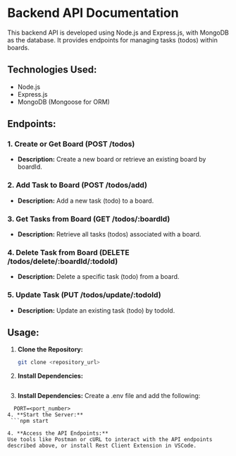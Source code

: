 # Backend API Documentation

This backend API is developed using Node.js and Express.js, with MongoDB as the database. It provides endpoints for managing tasks (todos) within boards.

## Technologies Used:
- Node.js
- Express.js
- MongoDB (Mongoose for ORM)

## Endpoints:

### 1. Create or Get Board (POST /todos)
- **Description:**
  Create a new board or retrieve an existing board by boardId.

### 2. Add Task to Board (POST /todos/add)
- **Description:**
  Add a new task (todo) to a board.

### 3. Get Tasks from Board (GET /todos/:boardId)
- **Description:**
  Retrieve all tasks (todos) associated with a board.

### 4. Delete Task from Board (DELETE /todos/delete/:boardId/:todoId)
- **Description:**
  Delete a specific task (todo) from a board.

### 5. Update Task (PUT /todos/update/:todoId)
- **Description:**
  Update an existing task (todo) by todoId.

## Usage:
1. **Clone the Repository:**
   ```bash
   git clone <repository_url>
2. **Install Dependencies:**
   ```npm install
3. **Install Dependencies:**
  Create a .env file and add the following:
  ```MONGODB_URI=<your_mongodb_uri>
    PORT=<port_number>
4. **Start the Server:**
   ```npm start

4. **Access the API Endpoints:**
  Use tools like Postman or cURL to interact with the API endpoints described above, or install Rest Client Extension in VSCode.